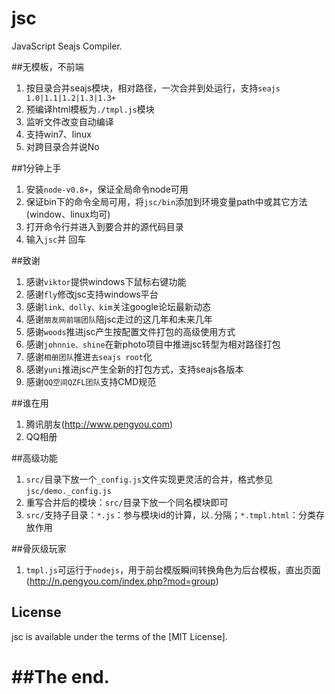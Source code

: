 jsc
===

JavaScript Seajs Compiler.


##无模板，不前端

1. 按目录合并seajs模块，相对路径，一次合并到处运行，支持`seajs 1.0|1.1|1.2|1.3|1.3+`
1. 预编译html模板为`./tmpl.js`模块
1. 监听文件改变自动编译
1. 支持win7、linux
1. 对跨目录合并说No


##1分钟上手

1. 安装`node-v0.8+`，保证全局命令node可用
1. 保证bin下的命令全局可用，将`jsc/bin`添加到环境变量path中或其它方法(window、linux均可)
1. 打开命令行并进入到要合并的源代码目录
1. 输入`jsc`并 回车


##致谢

1. 感谢`viktor`提供windows下鼠标右键功能
1. 感谢`fly`修改jsc支持windows平台
1. 感谢`link、dolly、kim`关注google论坛最新动态
1. 感谢`朋友网前端团队`陪jsc走过的这几年和未来几年
1. 感谢`woods`推进jsc产生按配置文件打包的高级使用方式
1. 感谢`johnnie、shine`在新photo项目中推进jsc转型为相对路径打包
1. 感谢`相册团队`推进`去seajs root`化
1. 感谢`yuni`推进jsc产生全新的打包方式，支持seajs各版本
1. 感谢`QQ空间QZFL团队`支持CMD规范

##谁在用

1. 腾讯朋友(http://www.pengyou.com)
1. QQ相册



##高级功能
1. `src/`目录下放一个`_config.js`文件实现更灵活的合并，格式参见`jsc/demo._config.js`
1. 重写合并后的模块：`src/`目录下放一个同名模块即可
1. `src/`支持子目录：`*.js`：参与模块id的计算，以`.`分隔；`*.tmpl.html`：分类存放作用

##骨灰级玩家
1. `tmpl.js`可运行于`nodejs`，用于前台模版瞬间转换角色为后台模板，直出页面(http://n.pengyou.com/index.php?mod=group)


## License
jsc is available under the terms of the [MIT License].


##The end.
===